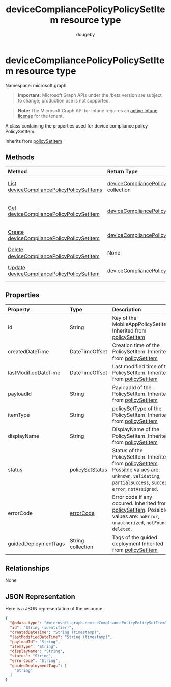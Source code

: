 ﻿---
title: "deviceCompliancePolicyPolicySetItem resource type"
description: "A class containing the properties used for device compliance policy PolicySetItem."
author: "dougeby"
localization_priority: Normal
ms.prod: "intune"
doc_type: resourcePageType
---

# deviceCompliancePolicyPolicySetItem resource type

Namespace: microsoft.graph

> **Important:** Microsoft Graph APIs under the /beta version are subject to change; production use is not supported.

> **Note:** The Microsoft Graph API for Intune requires an [active Intune license](https://go.microsoft.com/fwlink/?linkid=839381) for the tenant.

A class containing the properties used for device compliance policy PolicySetItem.

Inherits from [policySetItem](../resources/intune-policyset-policysetitem.md)

## Methods

| Method                                                                                                              | Return Type                                                                                                            | Description                                                                                                                                                   |
| :------------------------------------------------------------------------------------------------------------------ | :--------------------------------------------------------------------------------------------------------------------- | :------------------------------------------------------------------------------------------------------------------------------------------------------------ |
| [List deviceCompliancePolicyPolicySetItems](../api/intune-policyset-devicecompliancepolicypolicysetitem-list.md)    | [deviceCompliancePolicyPolicySetItem](../resources/intune-policyset-devicecompliancepolicypolicysetitem.md) collection | List properties and relationships of the [deviceCompliancePolicyPolicySetItem](../resources/intune-policyset-devicecompliancepolicypolicysetitem.md) objects. |
| [Get deviceCompliancePolicyPolicySetItem](../api/intune-policyset-devicecompliancepolicypolicysetitem-get.md)       | [deviceCompliancePolicyPolicySetItem](../resources/intune-policyset-devicecompliancepolicypolicysetitem.md)            | Read properties and relationships of the [deviceCompliancePolicyPolicySetItem](../resources/intune-policyset-devicecompliancepolicypolicysetitem.md) object.  |
| [Create deviceCompliancePolicyPolicySetItem](../api/intune-policyset-devicecompliancepolicypolicysetitem-create.md) | [deviceCompliancePolicyPolicySetItem](../resources/intune-policyset-devicecompliancepolicypolicysetitem.md)            | Create a new [deviceCompliancePolicyPolicySetItem](../resources/intune-policyset-devicecompliancepolicypolicysetitem.md) object.                              |
| [Delete deviceCompliancePolicyPolicySetItem](../api/intune-policyset-devicecompliancepolicypolicysetitem-delete.md) | None                                                                                                                   | Deletes a [deviceCompliancePolicyPolicySetItem](../resources/intune-policyset-devicecompliancepolicypolicysetitem.md).                                        |
| [Update deviceCompliancePolicyPolicySetItem](../api/intune-policyset-devicecompliancepolicypolicysetitem-update.md) | [deviceCompliancePolicyPolicySetItem](../resources/intune-policyset-devicecompliancepolicypolicysetitem.md)            | Update the properties of a [deviceCompliancePolicyPolicySetItem](../resources/intune-policyset-devicecompliancepolicypolicysetitem.md) object.                |

## Properties

| Property             | Type                                                                | Description                                                                                                                                                                                                     |
| :------------------- | :------------------------------------------------------------------ | :-------------------------------------------------------------------------------------------------------------------------------------------------------------------------------------------------------------- |
| id                   | String                                                              | Key of the MobileAppPolicySetItem. Inherited from [policySetItem](../resources/intune-policyset-policysetitem.md)                                                                                               |
| createdDateTime      | DateTimeOffset                                                      | Creation time of the PolicySetItem. Inherited from [policySetItem](../resources/intune-policyset-policysetitem.md)                                                                                              |
| lastModifiedDateTime | DateTimeOffset                                                      | Last modified time of the PolicySetItem. Inherited from [policySetItem](../resources/intune-policyset-policysetitem.md)                                                                                         |
| payloadId            | String                                                              | PayloadId of the PolicySetItem. Inherited from [policySetItem](../resources/intune-policyset-policysetitem.md)                                                                                                  |
| itemType             | String                                                              | policySetType of the PolicySetItem. Inherited from [policySetItem](../resources/intune-policyset-policysetitem.md)                                                                                              |
| displayName          | String                                                              | DisplayName of the PolicySetItem. Inherited from [policySetItem](../resources/intune-policyset-policysetitem.md)                                                                                                |
| status               | [policySetStatus](../resources/intune-policyset-policysetstatus.md) | Status of the PolicySetItem. Inherited from [policySetItem](../resources/intune-policyset-policysetitem.md). Possible values are: `unknown`, `validating`, `partialSuccess`, `success`, `error`, `notAssigned`. |
| errorCode            | [errorCode](../resources/intune-policyset-errorcode.md)             | Error code if any occured. Inherited from [policySetItem](../resources/intune-policyset-policysetitem.md). Possible values are: `noError`, `unauthorized`, `notFound`, `deleted`.                               |
| guidedDeploymentTags | String collection                                                   | Tags of the guided deployment Inherited from [policySetItem](../resources/intune-policyset-policysetitem.md)                                                                                                    |

## Relationships

None

## JSON Representation

Here is a JSON representation of the resource.

<!-- {
  "blockType": "resource",
  "keyProperty": "id",
  "@odata.type": "microsoft.graph.deviceCompliancePolicyPolicySetItem"
}
-->

```json
{
  "@odata.type": "#microsoft.graph.deviceCompliancePolicyPolicySetItem",
  "id": "String (identifier)",
  "createdDateTime": "String (timestamp)",
  "lastModifiedDateTime": "String (timestamp)",
  "payloadId": "String",
  "itemType": "String",
  "displayName": "String",
  "status": "String",
  "errorCode": "String",
  "guidedDeploymentTags": [
    "String"
  ]
}
```
